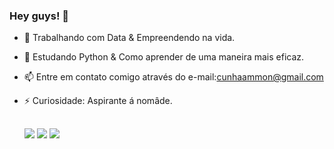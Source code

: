 ### Hey guys! 👋


- 🔭 Trabalhando com Data & Empreendendo na vida. 
- 🌱 Estudando Python & Como aprender de uma maneira mais eficaz.
- 📫 Entre em contato comigo através do e-mail:cunhaammon@gmail.com
- ⚡ Curiosidade: Aspirante á nomâde.


  
  ##

  <div>
    <a href="https://www.linkedin.com/in/ammon-cunha-141427126" target="_blank"><img src="https://img.shields.io/badge/-LinkedIn-%230077B5?style=for-the-badge&logo=linkedin&logoColor=white" target="_blank"></a>
    <a href = "mailto:cunhaammon@gmail.com"><img src="https://img.shields.io/badge/-Gmail-%23333?style=for-the-badge&logo=gmail&logoColor=white" target="_blank"></a>
    <a href="https://www.instagram.com/ammonbc/" target="_blank"><img src="https://img.shields.io/badge/-Instagram-%23E4405F?style=for-the-badge&logo=instagram&logoColor=white" target="_blank"></a>            
  </div>
  
